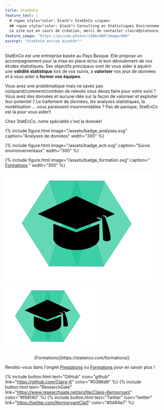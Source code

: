 ```yaml
---
title: StatEnCo
feature_text: |
  # <span style="color: black"> StatEnCo </span>
  ## <span style="color: black"> Consulting en Statistiques Environnementales </span>
  Le site est en cours de création, merci de contacter claire@statenco.com pour tous renseignements
feature_image: "https://picsum.photos/1300/400?image=989"
excerpt: "StatEnCo arrive bientôt!"
---
```


StatEnCo est une entreprise basée au Pays Basque. Elle propose un accompagnement pour la mise en place et/ou le bon déroulement de vos études statistiques. Ses objectifs principaux sont de vous aider à aquérir une **validité statistique** lors de vos suivis, à **valoriser** vos jeux de données et à vous aider à **former vos équipes**.

Vous avez une problématique mais ne savez pas où/quand/comment/combien de relevés vous devez faire pour votre suivi ? Vous avez des données et aucune idée sur la façon de valoriser et exploiter leur potentiel ? Le traitement de données, les analyses statistiques, la modélisation ... vous paraissent insurmontables ? Pas de panique, StatEnCo est là pour vous aider!!

Chez StatEnCo, notre spécialité c'est la donnée! 


{% include figure.html image="/assets/badge_analyses.svg" caption="Analyses de données" width="300" %}

{% include figure.html image="/assets/badge_ech.svg" caption="Suivis environnementaux" width="300" %}

{% include figure.html image="/assets/badge_formation.svg" caption=" [Formations](https://statenco.com/formations/) " width="300" %}

![Formationsss](/assets/badge_formation.svg)

[<img src="/assets/badge_formation.svg" width="300">](https://statenco.com/formations/)
<p align="center">[Formations](https://statenco.com/formations/)</p>


Rendez-vous dans l'onglet [Prestations](https://statenco.com/categories/) ou [Formations](https://statenco.com/formations/) pour en savoir plus ! 



{% include button.html text="GitHub" icon="github" link="https://github.com/Claire-K" color="#0366d6" %} {% include button.html text="ResearchGate" link="https://www.researchgate.net/profile/Claire-Kermorvant" color="#f68140" %} {% include button.html text="Twitter" icon="twitter" link="https://twitter.com/KermorvantClai1" color="#0d94e7" %} 


